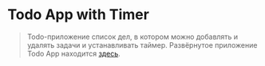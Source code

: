 # Todo App with Timer
> Todo-приложение список дел, в котором можно добавлять и удалять задачи и устанавливать таймер. Развёрнутое приложение Todo App находится [здесь](https://todo-n974op8b7-uglynoize.vercel.app/).
